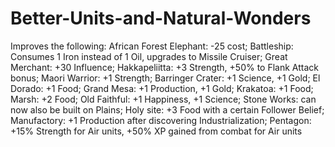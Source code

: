 # Better-Units-and-Natural-Wonders
Improves the following: 
African Forest Elephant: -25 cost;
Battleship: Consumes 1 Iron instead of 1 Oil, upgrades to Missile Cruiser; 
Great Merchant: +30 Influence;
Hakkapeliitta: +3 Strength, +50% to Flank Attack bonus; 
Maori Warrior: +1 Strength;
Barringer Crater: +1 Science, +1 Gold;
El Dorado: +1 Food;
Grand Mesa: +1 Production, +1 Gold;
Krakatoa: +1 Food;
Marsh: +2 Food;
Old Faithful: +1 Happiness, +1 Science; 
Stone Works: can now also be built on Plains;
Holy site: +3 Food with a certain Follower Belief;
Manufactory: +1 Production after discovering Industrialization;
Pentagon: +15% Strength for Air units, +50% XP gained from combat for Air units
